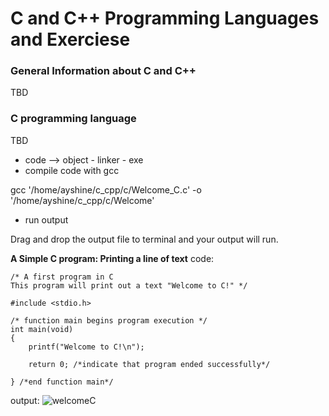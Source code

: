 # C and C++ Programming Languages and Exerciese

### General Information about C and C++

TBD

### C programming language

TBD

 - code --> object - linker -   exe
 - compile code with gcc 
 
 gcc '/home/ayshine/c_cpp/c/Welcome_C.c' -o '/home/ayshine/c_cpp/c/Welcome'

 - run output 
 
 Drag and drop the output file to terminal and your output will run. 

**A Simple C program: Printing a line of text**
code:
~~~
/* A first program in C
This program will print out a text "Welcome to C!" */

#include <stdio.h>

/* function main begins program execution */
int main(void)
{
	printf("Welcome to C!\n");

	return 0; /*indicate that program ended successfully*/

} /*end function main*/
~~~

output:
![welcomeC](/home/ayshine/c_cpp/c/images/WelcomeCOutput.png  "welcomeC")
